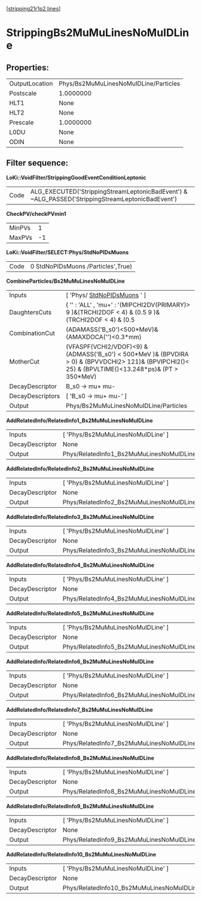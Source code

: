 [[stripping21r1p2 lines]](./stripping21r1p2-leptonic)

# StrippingBs2MuMuLinesNoMuIDLine

## Properties:

|                |                                       |
|----------------|---------------------------------------|
| OutputLocation | Phys/Bs2MuMuLinesNoMuIDLine/Particles |
| Postscale      | 1.0000000                             |
| HLT1           | None                                  |
| HLT2           | None                                  |
| Prescale       | 1.0000000                             |
| L0DU           | None                                  |
| ODIN           | None                                  |

## Filter sequence:

**LoKi::VoidFilter/StrippingGoodEventConditionLeptonic**

|      |                                                                                                   |
|------|---------------------------------------------------------------------------------------------------|
| Code | ALG_EXECUTED('StrippingStreamLeptonicBadEvent') & \~ALG_PASSED('StrippingStreamLeptonicBadEvent') |

**CheckPV/checkPVmin1**

|        |     |
|--------|-----|
| MinPVs | 1   |
| MaxPVs | -1  |

**LoKi::VoidFilter/SELECT:Phys/StdNoPIDsMuons**

|      |                                    |
|------|------------------------------------|
| Code | 0 StdNoPIDsMuons /Particles',True) |

**CombineParticles/Bs2MuMuLinesNoMuIDLine**

|                  |                                                                                                                                                              |
|------------------|--------------------------------------------------------------------------------------------------------------------------------------------------------------|
| Inputs           | [ 'Phys/ [StdNoPIDsMuons](./stripping21r1p2-stdnopidsmuons) ' ]                                                                                            |
| DaughtersCuts    | { '' : 'ALL' , 'mu+' : '(MIPCHI2DV(PRIMARY)\> 9 )&(TRCHI2DOF \< 4) & (0.5 9 )&(TRCHI2DOF \< 4) & (0.5                                                        |
| CombinationCut   | (ADAMASS('B_s0')\<500\*MeV)& (AMAXDOCA('')\<0.3\*mm)                                                                                                         |
| MotherCut        | (VFASPF(VCHI2/VDOF)\<9) & (ADMASS('B_s0') \< 500\*MeV )& (BPVDIRA \> 0) & (BPVVDCHI2\> 121)& (BPVIPCHI2()\< 25) & (BPVLTIME()\<13.248\*ps)& (PT \> 350\*MeV) |
| DecayDescriptor  | B_s0 -\> mu+ mu-                                                                                                                                             |
| DecayDescriptors | [ 'B_s0 -\> mu+ mu-' ]                                                                                                                                     |
| Output           | Phys/Bs2MuMuLinesNoMuIDLine/Particles                                                                                                                        |

**AddRelatedInfo/RelatedInfo1_Bs2MuMuLinesNoMuIDLine**

|                 |                                                    |
|-----------------|----------------------------------------------------|
| Inputs          | [ 'Phys/Bs2MuMuLinesNoMuIDLine' ]                |
| DecayDescriptor | None                                               |
| Output          | Phys/RelatedInfo1_Bs2MuMuLinesNoMuIDLine/Particles |

**AddRelatedInfo/RelatedInfo2_Bs2MuMuLinesNoMuIDLine**

|                 |                                                    |
|-----------------|----------------------------------------------------|
| Inputs          | [ 'Phys/Bs2MuMuLinesNoMuIDLine' ]                |
| DecayDescriptor | None                                               |
| Output          | Phys/RelatedInfo2_Bs2MuMuLinesNoMuIDLine/Particles |

**AddRelatedInfo/RelatedInfo3_Bs2MuMuLinesNoMuIDLine**

|                 |                                                    |
|-----------------|----------------------------------------------------|
| Inputs          | [ 'Phys/Bs2MuMuLinesNoMuIDLine' ]                |
| DecayDescriptor | None                                               |
| Output          | Phys/RelatedInfo3_Bs2MuMuLinesNoMuIDLine/Particles |

**AddRelatedInfo/RelatedInfo4_Bs2MuMuLinesNoMuIDLine**

|                 |                                                    |
|-----------------|----------------------------------------------------|
| Inputs          | [ 'Phys/Bs2MuMuLinesNoMuIDLine' ]                |
| DecayDescriptor | None                                               |
| Output          | Phys/RelatedInfo4_Bs2MuMuLinesNoMuIDLine/Particles |

**AddRelatedInfo/RelatedInfo5_Bs2MuMuLinesNoMuIDLine**

|                 |                                                    |
|-----------------|----------------------------------------------------|
| Inputs          | [ 'Phys/Bs2MuMuLinesNoMuIDLine' ]                |
| DecayDescriptor | None                                               |
| Output          | Phys/RelatedInfo5_Bs2MuMuLinesNoMuIDLine/Particles |

**AddRelatedInfo/RelatedInfo6_Bs2MuMuLinesNoMuIDLine**

|                 |                                                    |
|-----------------|----------------------------------------------------|
| Inputs          | [ 'Phys/Bs2MuMuLinesNoMuIDLine' ]                |
| DecayDescriptor | None                                               |
| Output          | Phys/RelatedInfo6_Bs2MuMuLinesNoMuIDLine/Particles |

**AddRelatedInfo/RelatedInfo7_Bs2MuMuLinesNoMuIDLine**

|                 |                                                    |
|-----------------|----------------------------------------------------|
| Inputs          | [ 'Phys/Bs2MuMuLinesNoMuIDLine' ]                |
| DecayDescriptor | None                                               |
| Output          | Phys/RelatedInfo7_Bs2MuMuLinesNoMuIDLine/Particles |

**AddRelatedInfo/RelatedInfo8_Bs2MuMuLinesNoMuIDLine**

|                 |                                                    |
|-----------------|----------------------------------------------------|
| Inputs          | [ 'Phys/Bs2MuMuLinesNoMuIDLine' ]                |
| DecayDescriptor | None                                               |
| Output          | Phys/RelatedInfo8_Bs2MuMuLinesNoMuIDLine/Particles |

**AddRelatedInfo/RelatedInfo9_Bs2MuMuLinesNoMuIDLine**

|                 |                                                    |
|-----------------|----------------------------------------------------|
| Inputs          | [ 'Phys/Bs2MuMuLinesNoMuIDLine' ]                |
| DecayDescriptor | None                                               |
| Output          | Phys/RelatedInfo9_Bs2MuMuLinesNoMuIDLine/Particles |

**AddRelatedInfo/RelatedInfo10_Bs2MuMuLinesNoMuIDLine**

|                 |                                                     |
|-----------------|-----------------------------------------------------|
| Inputs          | [ 'Phys/Bs2MuMuLinesNoMuIDLine' ]                 |
| DecayDescriptor | None                                                |
| Output          | Phys/RelatedInfo10_Bs2MuMuLinesNoMuIDLine/Particles |
